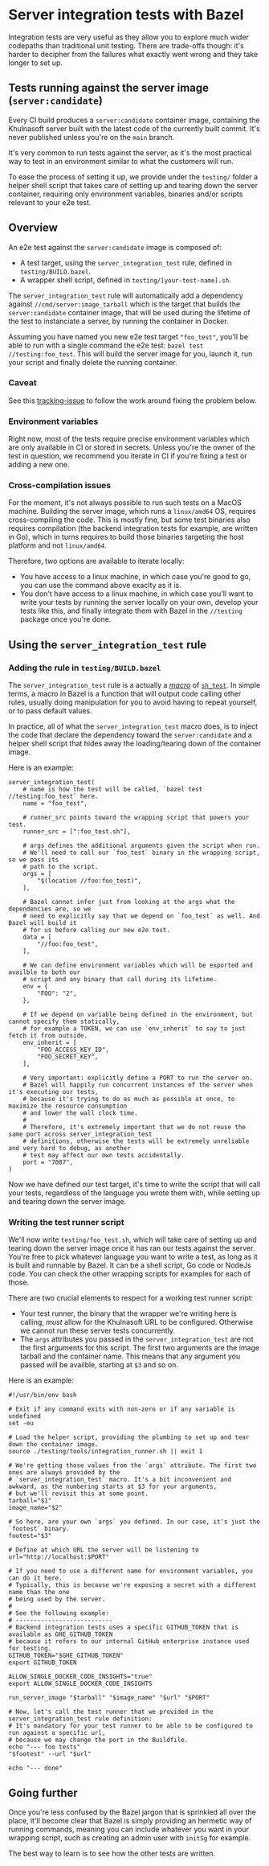 # Server integration tests with Bazel

Integration tests are very useful as they allow you to explore much wider codepaths than traditional unit testing. There are trade-offs though: it's harder to decipher from the failures what exactly went wrong and they take longer to set up. 

## Tests running against the server image (`server:candidate`) 

Every CI build produces a `server:candidate` container image, containing the Khulnasoft server built with the latest code of the currently built commit. It's never published unless you're on the `main` branch.

It's very common to run tests against the server, as it's the most practical way to test in an environment similar to what the customers will run. 

To ease the process of setting it up, we provide under the `testing/` folder a helper shell script that takes care of setting up and tearing down the server container, requiring only environment variables, binaries and/or scripts relevant to your e2e test. 
 
## Overview 

An e2e test against the `server:candidate` image is composed of: 

- A test target, using the `server_integration_test` rule, defined in `testing/BUILD.bazel`. 
- A wrapper shell script, defined in `testing/[your-test-name].sh`.

The `server_integration_test` rule will automatically add a dependency against `//cmd/server:image_tarball` which is the target that builds the `server:candidate` container image, that will be used during the lifetime of the test to instanciate a server, by running the container in Docker. 

Assuming you have named you new e2e test target `"foo_test"`, you'll be able to run with a single command the e2e test: `bazel test //testing:foo_test`. This will build the server image for you, launch it, run your script and finally delete the running container. 

### Caveat 

See this [tracking-issue](https://github.com/khulnasoft/khulnasoft/issues/53637) to follow the work around fixing the problem below.

### Environment variables 

Right now, most of the tests require precise environment variables which are only available in CI or stored in secrets. Unless you're the owner of the test in question, we recommend you iterate in CI if you're fixing a test or adding a new one. 

### Cross-compilation issues

For the moment, it's not always possible to run such tests on a MacOS machine. Building the server image, which runs a `linux/amd64` OS, requires cross-compiling the code. This is mostly fine, but some test binaries also requires compilation (the backend integration tests for example, are written in Go), which in turns requires to build those binaries targeting the host platform and not `linux/amd64`. 

Therefore, two options are available to iterate locally: 

- You have access to a linux machine, in which case you're good to go, you can use the command above exaclty as it is. 
- You don't have access to a linux machine, in which case you'll want to write your tests by running the server locally on your own, develop your tests like this, and finally integrate them with Bazel in the `//testing` package once you're done.

## Using the `server_integration_test` rule

### Adding the rule in `testing/BUILD.bazel` 

The `server_integration_test` rule is a actually a [_macro_](https://bazel.build/extending/macros) of [`sh_test`](https://bazel.build/reference/be/shell#sh_test). In simple terms, a macro in Bazel is a function that will output code calling other rules, usually doing manipulation for you to avoid having to repeat yourself, or to pass default values. 

In practice, all of what the `server_integration_test` macro does, is to inject the code that declare the dependency toward the `server:candidate` and a helper shell script that hides away the loading/tearing down of the container image.

Here is an example: 

```
server_integration_test(
    # name is how the test will be called, `bazel test //testing:foo_test` here.
    name = "foo_test",

    # runner_src points toward the wrapping script that powers your test.
    runner_src = [":foo_test.sh"],

    # args defines the additional arguments given the script when run. 
    # We'll need to call our `foo_test` binary in the wrapping script, so we pass its 
    # path to the script.
    args = [
        "$(location //foo:foo_test)", 
    ],

    # Bazel cannot infer just from looking at the args what the dependencies are, so we
    # need to explicitly say that we depend on `foo_test` as well. And Bazel will build it 
    # for us before calling our new e2e test.
    data = [
        "//foo:foo_test",
    ],

    # We can define environment variables which will be exported and availble to both our 
    # script and any binary that call during its lifetime.
    env = {
        "FOO": "2",
    },

    # If we depend on variable being defined in the environment, but cannot specify them statically,
    # for example a TOKEN, we can use `env_inherit` to say to just fetch it from outside.
    env_inherit = [
        "FOO_ACCESS_KEY_ID",
        "FOO_SECRET_KEY",
    ],

    # Very important: explicitly define a PORT to run the server on. 
    # Bazel will happily run concurrent instances of the server when it's executing our tests, 
    # because it's trying to do as much as possible at once, to maximize the resource consumption 
    # and lower the wall clock time. 
    # 
    # Therefore, it's extremely important that we do not reuse the same port across server_integration_test 
    # definitions, otherwise the tests will be extremely unreliable and very hard to debug, as another 
    # test may affect our own tests accidentally. 
    port = "7087",
)
```

Now we have defined our test target, it's time to write the script that will call your tests, regardless of the language you wrote them with, while setting up and tearing down the server image.

### Writing the test runner script

We'll now write `testing/foo_test.sh`, which will take care of setting up and tearing down the server image once it has ran our tests against the server.
You're free to pick whatever language you want to write a test, as long as it is built and runnable by Bazel. It can be a shell script, Go code or 
NodeJs code. You can check the other wrapping scripts for examples for each of those. 

There are two crucial elements to respect for a working test runner script: 

- Your test runner, the binary that the wrapper we're writing here is calling, _must_ allow for the Khulnasoft URL to be configured. Otherwise we cannot run these server tests concurrently. 
- The `args` attributes you passed in the `server_integration_test` are not the first arguments for this script. The first two arguments are the image tarball and the container name. This means that any argument you passed will be availble, starting at `$3` and so on. 

Here is an example: 

```
#!/usr/bin/env bash

# Exit if any command exits with non-zero or if any variable is undefined 
set -eu

# Load the helper script, providing the plumbing to set up and tear down the container image.
source ./testing/tools/integration_runner.sh || exit 1

# We're getting those values from the `args` attribute. The first two ones are always provided by the 
# `server_integration_test` macro. It's a bit inconvenient and awkward, as the numbering starts at $3 for your arguments,
# but we'll revisit this at some point.
tarball="$1"
image_name="$2"

# So here, are your own `args` you defined. In our case, it's just the `footest` binary.
footest="$3"

# Define at which URL the server will be listening to
url="http://localhost:$PORT"

# If you need to use a different name for environment variables, you can do it here. 
# Typically, this is because we're exposing a secret with a different name than the one
# being used by the server. 
# 
# See the following example: 
# ---------------------------
# Backend integration tests uses a specific GITHUB_TOKEN that is available as GHE_GITHUB_TOKEN
# because it refers to our internal GitHub enterprise instance used for testing.
GITHUB_TOKEN="$GHE_GITHUB_TOKEN"
export GITHUB_TOKEN

ALLOW_SINGLE_DOCKER_CODE_INSIGHTS="true"
export ALLOW_SINGLE_DOCKER_CODE_INSIGHTS

run_server_image "$tarball" "$image_name" "$url" "$PORT"

# Now, let's call the test runner that we provided in the server_integration_test rule definition:
# It's mandatory for your test runner to be able to be configured to run against a specific url, 
# because we may change the port in the Buildfile.
echo "--- foo tests"
"$footest" --url "$url"

echo "--- done"
```

## Going further 

Once you're less confused by the Bazel jargon that is sprinkled all over the place, it'll become clear that Bazel is simply providing 
an hermetic way of running commands, meaning you can include whatever you want in your wrapping script, such as creating an 
admin user with `initSg` for example. 

The best way to learn is to see how the other tests are written.

